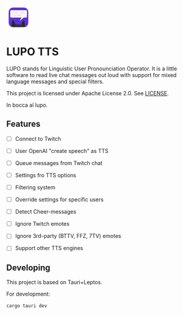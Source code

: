<img src="tail/Icon-Lupo-TTS.svg" alt="logo" width="64" />

# LUPO TTS

LUPO stands for Linguistic User Pronounciation Operator. It is a little software to read live chat messages out loud with support for mixed language messages and special filters.

This project is licensed under Apache License 2.0. See [LICENSE](LICENSE).

In bocca al lupo.

## Features

- [ ] Connect to Twitch
- [ ] User OpenAI "create speech" as TTS
- [ ] Queue messages from Twitch chat
- [ ] Settings fro TTS options
- [ ] Filtering system
- [ ] Override settings for specific users
- [ ] Detect Cheer-messages
- [ ] Ignore Twitch emotes
- [ ] Ignore 3rd-party (BTTV, FFZ, 7TV) emotes
- [ ] Support other TTS engines


## Developing

This project is based on Tauri+Leptos.

For development:

    cargo tauri dev
